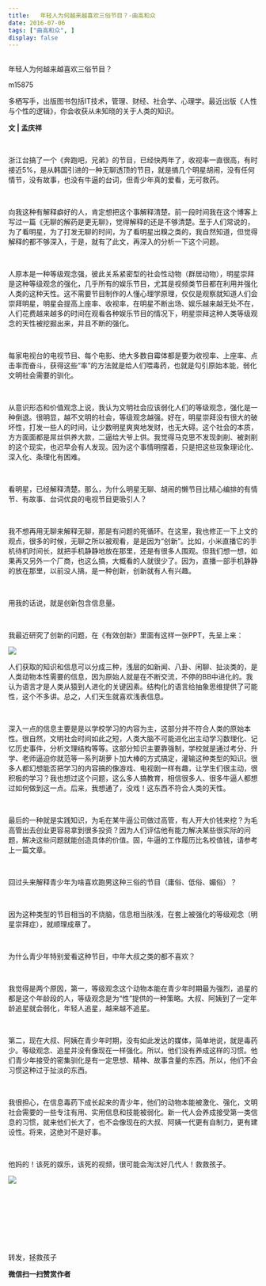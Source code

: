 ```yaml
---
title:   年轻人为何越来越喜欢三俗节目？-曲高和众
date: 2016-07-06
tags: ["曲高和众", ]
display: false
---
```



## 



年轻人为何越来越喜欢三俗节目？




m15875




多栖写手，出版图书包括IT技术，管理、财经、社会学、心理学。最近出版《人性与个性的逻辑》，你会收获从未知晓的关于人类的知识。


**文 | 孟庆祥**

&nbsp;

浙江台搞了一个《奔跑吧，兄弟》的节目，已经快两年了，收视率一直很高，有时接近5%，是从韩国引进的一种无聊透顶的节目，就是搞几个明星胡闹，没有任何情节，没有故事，也没有牛逼的台词，但青少年真的爱看，无可救药。

&nbsp;

向我这种有解释癖好的人，肯定想把这个事解释清楚。前一段时间我在这个博客上写过一篇《无聊的解药是更无聊》，觉得解释的还是不够清楚。至于人们常说的，为了看明星，为了打发无聊的时间，为了看明星出糗之类的，我自然知道，但觉得解释的都不够深入，于是，就有了此文，再深入的分析一下这个问题。

&nbsp;

人原本是一种等级观念强，彼此关系紧密型的社会性动物（群居动物），明星崇拜是这种等级观念的强化，几乎所有的娱乐节目，尤其是视频类节目都在利用并强化人类的这种天性。这不需要节目制作的人懂心理学原理，仅仅是观察就知道人们会崇拜明星，明星会提高上座率、收视率，在明星不断出场、娱乐越来越无处不在，人们花费越来越多的时间在观看各种娱乐节目的情况下，明星崇拜这种人类等级观念的天性被挖掘出来，并且不断的强化。

&nbsp;

每家电视台的电视节目、每个电影、绝大多数自霉体都是要为收视率、上座率、点击率而奋斗，获得这些“率”的方法就是给人们喂毒药，也就是勾引原始本能，弱化文明社会需要的驯化。

&nbsp;

从意识形态和价值观念上说，我认为文明社会应该弱化人们的等级观念，强化是一种倒退。很明显，越不文明的社会，等级观念越强。好在，明星崇拜没有很大的破坏性，打发一些人的时间，让少数明星爽爽地发财，也无大碍。这个社会的本质，方方面面都是屌丝供养大款，二逼给大爷上供。我觉得马克思不发现剥削、被剥削的这个现实，也迟早会有人发现。因为这个事情明摆着，只是把这些现象理论化、深入化、条理化有困难。

&nbsp;

看明星，已经解释清楚。那么，为什么明星无聊、胡闹的懒节目比精心编排的有情节、有故事、台词优良的电视节目更吸引人？

&nbsp;

我不想再用无聊来解释无聊，那是有问题的死循环。在这里，我也修正一下上文的观点，很多的时候，无聊之所以被观看，是是因为“创新”。比如，小米直播它的手机待机时间长，就把手机静静地放在那里，还是有很多人围观。但我们想一想，如果再又另外一个厂商，也这么搞，大概看的人就很少了。因为，直播一部手机静静的放在那里，以前没人搞，是一种创新，创新就有人有兴趣。

&nbsp;

用我的话说，就是创新包含信息量。

&nbsp;

我最近研究了创新的问题，在《有效创新》里面有这样一张PPT，先呈上来：

<img data-s="300,640" data-type="jpeg" src="http://mmbiz.qpic.cn/mmbiz/fxGMiaL5Zj1hRZEGjPgZqPJpw8GSu74A82PibXw4CzDUERowaCQ3N76H7pscpGaqzlF2ib11ey1NxyibianSG28WSOg/0?wx_fmt=jpeg" data-ratio="0.75" data-w=""/>

人们获取的知识和信息可以分成三种，浅层的如新闻、八卦、闲聊、扯淡类的，是人类动物本性需要的信息，因为原始人就是在不断交流，不停的BB中进化的。我认为语言才是人类从猿到人进化的关键因素。结构化的语言给抽象思维提供了可能性，这个不多讲。总之，人们天生就喜欢浅表信息。

&nbsp;

深入一点的信息主要是是以学校学习的内容为主，这部分并不符合人类的原始本性。很自然，文明社会时间如此之短，人类大脑不可能进化出主动学习数理化、记忆历史事件，分析文理结构等等。这部分知识主要靠强制，学校就是通过考分、升学、老师逼迫你就范等一系列胡萝卜加大棒的方式搞定，灌输这种类型的知识。很多人都幻想能否把学习的内容搞的像游戏、电视剧一样有趣，让学生们很主动，很积极的学习？我也想过这个问题，这么多人搞教育，相信很多人、很多牛逼人都想过如何做到这一点。后来，我想通了，没戏！这东西不符合人类的天性。

&nbsp;

最后的一种就是实践知识，为毛在某牛逼公司做过高管，有人开大价钱来挖？为毛高管出去创业更容易拿到很多投资？因为人们评估他有能力解决某些很实际的问题，解决这些问题就能创造具体的价值。固，牛逼的工作履历比名校值钱，请参考上一篇文章。

&nbsp;

回过头来解释青少年为啥喜欢跑男这种三俗的节目（庸俗、低俗、媚俗）？

&nbsp;

因为这种类型的节目相当的不烧脑，信息相当肤浅，在套上被强化的等级观念（明星崇拜症），就顺理成章了。

&nbsp;

为什么青少年特别爱看这种节目，中年大叔之类的都不喜欢？

&nbsp;

我觉得是两个原因，第一，等级观念这个动物本能在青少年时期最为强烈，追星的都是这个年龄段的人，等级观念是为“性”提供的一种策略。大叔、阿姨到了一定年龄追星就会弱化，年轻人追星，越来越不追星。

&nbsp;

第二，现在大叔、阿姨在青少年时期，没有如此发达的媒体，简单地说，就是毒药少。等级观念、追星并没有像现在一样强化。所以，他们没有养成这样的习惯。他们青少年接受的密集驯化是有一定思想、精神、故事含量的东西。所以，他们不会习惯这种过于扯淡的东西。

&nbsp;

我很担心，在信息毒药下成长起来的青少年，他们的动物本能被激化、强化，文明社会需要的一些专注有用、实用信息和技能被弱化。新一代人会养成接受第一类信息的习惯，就来他们长大了，也不会像现在的大叔、阿姨一代更有自制力，更有建设性。将来，这绝对不是好事。

&nbsp;

他妈的！该死的娱乐，该死的视频，很可能会淘汰好几代人！救救孩子。



**<img data-s="300,640" data-type="jpeg" src="http://mmbiz.qpic.cn/mmbiz/fxGMiaL5Zj1gAtMBdoRAfrkfBNF0WEAG9elY136EMERA8zleoqyibsc68mLpoiagDqkzcRhEo0psRuCqoQbcWg52w/0?wx_fmt=jpeg" data-ratio="1" data-w="430"/>**

&nbsp;

&nbsp;

&nbsp;

&nbsp;



转发，拯救孩子


**微信扫一扫赞赏作者**
